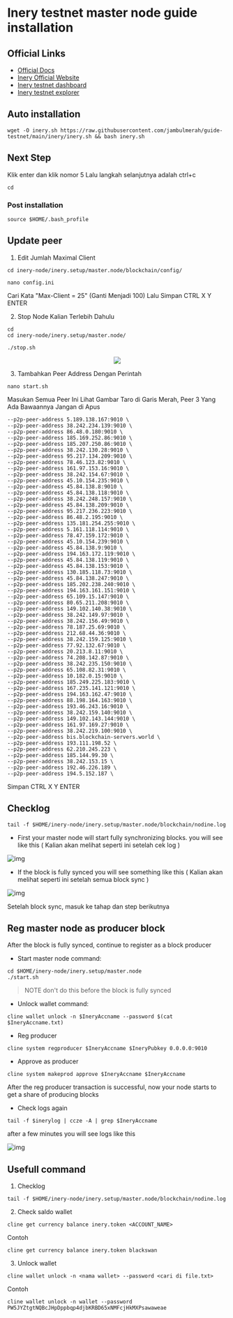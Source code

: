 # Inery testnet master node guide installation

## Official Links
- [Official Docs](https://docs.inery.io/)
- [Inery Official Website](https://inery.io/)
- [Inery testnet dashboard](https://testnet.inery.io/dashboard)
- [Inery testnet explorer](https://explorer.inery.io)

## Auto installation 
```
wget -O inery.sh https://raw.githubusercontent.com/jambulmerah/guide-testnet/main/inery/inery.sh && bash inery.sh
```

## Next Step 
Klik enter dan klik nomor 5 
Lalu langkah selanjutnya adalah ctrl+c
```
cd
```

### Post installation
```
source $HOME/.bash_profile
```

## Update peer
1. Edit Jumlah Maximal Client
```
cd inery-node/inery.setup/master.node/blockchain/config/
```
```
nano config.ini
```
Cari Kata "Max-Client = 25" (Ganti Menjadi 100) Lalu Simpan CTRL X Y ENTER



2. Stop Node Kalian Terlebih Dahulu
```
cd
cd inery-node/inery.setup/master.node/
```
```
./stop.sh
```

<p align="center">
  <img height="auto" height="auto" src="https://user-images.githubusercontent.com/38981255/196684866-002b9a7c-ec0f-4b94-82d7-fb41528b7930.png">
</p>

3. Tambahkan Peer Address Dengan Perintah
```
nano start.sh
```
Masukan Semua Peer Ini Lihat Gambar Taro di Garis Merah, Peer 3 Yang Ada Bawaannya Jangan di Apus



```
--p2p-peer-address 5.189.138.167:9010 \
--p2p-peer-address 38.242.234.139:9010 \
--p2p-peer-address 86.48.0.180:9010 \
--p2p-peer-address 185.169.252.86:9010 \
--p2p-peer-address 185.207.250.86:9010 \
--p2p-peer-address 38.242.130.28:9010 \
--p2p-peer-address 95.217.134.209:9010 \
--p2p-peer-address 78.46.123.82:9010 \
--p2p-peer-address 161.97.153.16:9010 \
--p2p-peer-address 38.242.154.67:9010 \
--p2p-peer-address 45.10.154.235:9010 \
--p2p-peer-address 45.84.138.8:9010 \
--p2p-peer-address 45.84.138.118:9010 \
--p2p-peer-address 38.242.248.157:9010 \
--p2p-peer-address 45.84.138.209:9010 \
--p2p-peer-address 95.217.236.223:9010 \
--p2p-peer-address 86.48.2.195:9010 \
--p2p-peer-address 135.181.254.255:9010 \
--p2p-peer-address 5.161.118.114:9010 \
--p2p-peer-address 78.47.159.172:9010 \
--p2p-peer-address 45.10.154.239:9010 \
--p2p-peer-address 45.84.138.9:9010 \
--p2p-peer-address 194.163.172.119:9010 \
--p2p-peer-address 45.84.138.119:9010 \
--p2p-peer-address 45.84.138.153:9010 \
--p2p-peer-address 130.185.118.73:9010 \
--p2p-peer-address 45.84.138.247:9010 \
--p2p-peer-address 185.202.238.240:9010 \
--p2p-peer-address 194.163.161.151:9010 \
--p2p-peer-address 65.109.15.147:9010 \
--p2p-peer-address 80.65.211.208:9010 \
--p2p-peer-address 149.102.140.38:9010 \
--p2p-peer-address 38.242.149.97:9010 \
--p2p-peer-address 38.242.156.49:9010 \
--p2p-peer-address 78.187.25.69:9010 \
--p2p-peer-address 212.68.44.36:9010 \
--p2p-peer-address 38.242.159.125:9010 \
--p2p-peer-address 77.92.132.67:9010 \
--p2p-peer-address 20.213.8.11:9010 \
--p2p-peer-address 74.208.142.87:9010 \
--p2p-peer-address 38.242.235.150:9010 \
--p2p-peer-address 65.108.82.31:9010 \
--p2p-peer-address 10.182.0.15:9010 \
--p2p-peer-address 185.249.225.183:9010 \
--p2p-peer-address 167.235.141.121:9010 \
--p2p-peer-address 194.163.162.47:9010 \
--p2p-peer-address 88.198.164.163:9010 \
--p2p-peer-address 193.46.243.16:9010 \
--p2p-peer-address 38.242.159.140:9010 \
--p2p-peer-address 149.102.143.144:9010 \
--p2p-peer-address 161.97.169.27:9010 \
--p2p-peer-address 38.242.219.100:9010 \
--p2p-peer-address bis.blockchain-servers.world \
--p2p-peer-address 193.111.198.52 \
--p2p-peer-address 62.210.245.223 \
--p2p-peer-address 185.144.99.30 \
--p2p-peer-address 38.242.153.15 \
--p2p-peer-address 192.46.226.189 \
--p2p-peer-address 194.5.152.187 \
```

Simpan CTRL X Y ENTER

## Checklog
```
tail -f $HOME/inery-node/inery.setup/master.node/blockchain/nodine.log
```

- First your master node will start fully synchronizing blocks. you will see like this ( Kalian akan melihat seperti ini setelah cek log ) 

![img](./img/sync_true.jpg)

- If the block is fully synced you will see something like this ( Kalian akan melihat seperti ini setelah semua block sync ) 

![img](./img/sync_false.jpg)

Setelah block sync, masuk ke tahap dan step berikutnya

## Reg master node as producer block
After the block is fully synced, continue to register as a block producer
- Start master node
command:
```
cd $HOME/inery-node/inery.setup/master.node
./start.sh
```
>NOTE don't do this before the block is fully synced

- Unlock wallet
command:
```
cline wallet unlock -n $IneryAccname --password $(cat $IneryAccname.txt)
```
- Reg producer
```
cline system regproducer $IneryAccname $IneryPubkey 0.0.0.0:9010
```
- Approve as producer
```
cline system makeprod approve $IneryAccname $IneryAccname
```
After the reg producer transaction is successful, now your node starts to get a share of producing blocks
- Check logs again
```
tail -f $inerylog | ccze -A | grep $IneryAccname
```
after a few minutes you will see logs like this

![img](./img/block_produced.jpg)

## Usefull command
1. Checklog
```
tail -f $HOME/inery-node/inery.setup/master.node/blockchain/nodine.log
```

2. Check saldo wallet
```
cline get currency balance inery.token <ACCOUNT_NAME>
```
Contoh
```
cline get currency balance inery.token blackswan
```

3. Unlock wallet
```
cline wallet unlock -n <nama wallet> --password <cari di file.txt>
```
Contoh
``` 
cline wallet unlock -n wallet --password PW5JYZtgtNQBcJHpDppbqp4djbKRBD65xNMFcjHkMXPsawaweae
``` 
